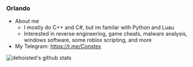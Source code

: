 ### Orlando

<!--
**dehoisted/dehoisted** is a ✨ _special_ ✨ repository because its `README.md` (this file) appears on your GitHub profile.-->

- About me
  - I mostly do C++ and C#, but im familar with Python and Luau
  - Interested in reverse engineering, game cheats, malware analysis, windows software, some roblox scripting, and more
- My Telegram: https://t.me/Constex

![dehoisted's github stats](https://github-readme-stats.vercel.app/api/top-langs/?username=dehoisted&theme=chartreuse-dark)
